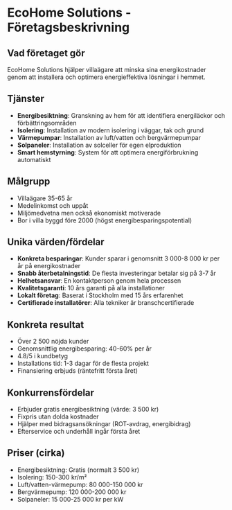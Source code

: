 # EcoHome Solutions - Företagsbeskrivning

## Vad företaget gör
EcoHome Solutions hjälper villaägare att minska sina energikostnader genom att installera och optimera energieffektiva lösningar i hemmet.

## Tjänster
- **Energibesiktning**: Granskning av hem för att identifiera energiläckor och förbättringsområden
- **Isolering**: Installation av modern isolering i väggar, tak och grund
- **Värmepumpar**: Installation av luft/vatten och bergvärmepumpar
- **Solpaneler**: Installation av solceller för egen elproduktion
- **Smart hemstyrning**: System för att optimera energiförbrukning automatiskt

## Målgrupp
- Villaägare 35-65 år
- Medelinkomst och uppåt
- Miljömedvetna men också ekonomiskt motiverade
- Bor i villa byggd före 2000 (högst energibesparingspotential)

## Unika värden/fördelar
- **Konkreta besparingar**: Kunder sparar i genomsnitt 3 000-8 000 kr per år på energikostnader
- **Snabb återbetalningstid**: De flesta investeringar betalar sig på 3-7 år
- **Helhetsansvar**: En kontaktperson genom hela processen
- **Kvalitetsgaranti**: 10 års garanti på alla installationer
- **Lokalt företag**: Baserat i Stockholm med 15 års erfarenhet
- **Certifierade installatörer**: Alla tekniker är branschcertifierade

## Konkreta resultat
- Över 2 500 nöjda kunder
- Genomsnittlig energibesparing: 40-60% per år
- 4.8/5 i kundbetyg
- Installations tid: 1-3 dagar för de flesta projekt
- Finansiering erbjuds (räntefritt första året)

## Konkurrensfördelar
- Erbjuder gratis energibesiktning (värde: 3 500 kr)
- Fixpris utan dolda kostnader
- Hjälper med bidragsansökningar (ROT-avdrag, energibidrag)
- Efterservice och underhåll ingår första året

## Priser (cirka)
- Energibesiktning: Gratis (normalt 3 500 kr)
- Isolering: 150-300 kr/m²
- Luft/vatten-värmepump: 80 000-150 000 kr
- Bergvärmepump: 120 000-200 000 kr
- Solpaneler: 15 000-25 000 kr per kW
